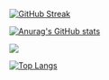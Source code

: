 [![GitHub Streak](https://github-readme-streak-stats.herokuapp.com?user=chancei0i&theme=dark&date_format=n%2Fj%5B%2FY%5D)](https://git.io/streak-stats)


[![Anurag's GitHub stats](https://github-readme-stats.vercel.app/api?username=chancei0i&show_icons=true&theme=tokyonight)](https://github.com/anuraghazra/github-readme-stats)


<p>
<img src="https://github-profile-trophy.vercel.app/?username=chancei0i&column=7&margin-w=15&margin-h=15&theme=onedark"/>
</p>

[![Top Langs](https://github-readme-stats.vercel.app/api/top-langs/?username=chancei0i&layout=compact)](https://github.com/anuraghazra/github-readme-stats)

